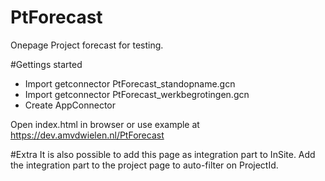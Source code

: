 # PtForecast
Onepage Project forecast for testing.

#Gettings started
- Import getconnector PtForecast_standopname.gcn
- Import getconnector PtForecast_werkbegrotingen.gcn
- Create AppConnector

Open index.html in browser
or
use example at https://dev.amvdwielen.nl/PtForecast

#Extra
It is also possible to add this page as integration part to InSite. Add the integration part to the project page to auto-filter on ProjectId. 
